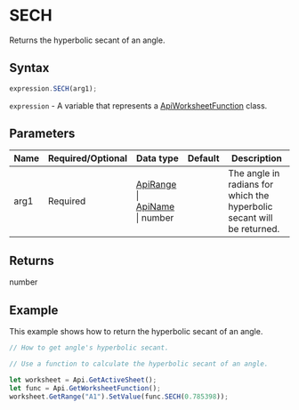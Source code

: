 # SECH

Returns the hyperbolic secant of an angle.

## Syntax

```javascript
expression.SECH(arg1);
```

`expression` - A variable that represents a [ApiWorksheetFunction](../ApiWorksheetFunction.md) class.

## Parameters

| **Name** | **Required/Optional** | **Data type** | **Default** | **Description** |
| ------------- | ------------- | ------------- | ------------- | ------------- |
| arg1 | Required | [ApiRange](../../ApiRange/ApiRange.md) \| [ApiName](../../ApiName/ApiName.md) \| number |  | The angle in radians for which the hyperbolic secant will be returned. |

## Returns

number

## Example

This example shows how to return the hyperbolic secant of an angle.

```javascript editor-xlsx
// How to get angle's hyperbolic secant.

// Use a function to calculate the hyperbolic secant of an angle.

let worksheet = Api.GetActiveSheet();
let func = Api.GetWorksheetFunction();
worksheet.GetRange("A1").SetValue(func.SECH(0.785398));
```
